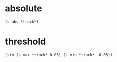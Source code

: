 # absolute
```
(s-abs *track*)
```

# threshold 
```
(sim (s-max *track* 0.05) (s-min *track* -0.05))
```
